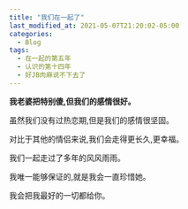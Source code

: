 ```yaml
---
title: "我们在一起了"
last_modified_at: 2021-05-07T21:20:02-05:00
categories:
  - Blog
tags:
  - 在一起的第五年
  - 认识的第十四年
  - 好JB肉麻说不下去了
---
```


<strong>我老婆把特别傻,但我们的感情很好。</strong>

虽然我们没有过热恋期,但是我们的感情很坚固。

对比于其他的情侣来说,我们会走得更长久,更幸福。

我们一起走过了多年的风风雨雨。

我唯一能够保证的,就是我会一直珍惜她。

我会把我最好的一切都给你。
